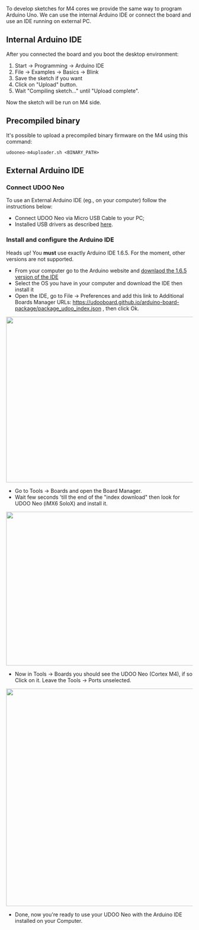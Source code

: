 To develop sketches for M4 cores we provide the same way to program Arduino Uno.
We can use the internal Arduino IDE or connect the board and use an IDE running on external PC.

## Internal Arduino IDE
After you connected the board and you boot the desktop environment:

1. Start -> Programming -> Arduino IDE
2. File -> Examples -> Basics -> Blink
3. Save the sketch if you want
4. Click on "Upload" button.
5. Wait "Compiling sketch..." until "Upload complete".

Now the sketch will be run on M4 side.


## Precompiled binary
It's possible to upload a precompiled binary firmware on the M4 using this command:

    udooneo-m4uploader.sh <BINARY_PATH>

## External Arduino IDE

### Connect UDOO Neo

To use an External Arduino IDE (eg., on your computer) follow the instructions below:

* Connect UDOO Neo via Micro USB Cable to your PC;
* Installed USB drivers as described [here](../Basic_Setup/Usb_Direct_Connection.html).

### Install and configure the Arduino IDE

<span class="label label-warning">Heads up!</span> You **must** use exactly Arduino IDE 1.6.5. For the moment, other versions are not supported.

* From your computer go to the Arduino website and [downlaod the 1.6.5 version of the IDE](https://www.arduino.cc/en/Main/OldSoftwareReleases#previous)
* Select the OS you have in your computer and download the IDE then install it
* Open the IDE, go to File -> Preferences and add this link to Additional Boards Manager URLs: https://udooboard.github.io/arduino-board-package/package_udoo_index.json , then click Ok.

<img width="550" height="447" src="../img/ext_ard_07.png">

* Go to Tools -> Boards and open the Board Manager.
* Wait few seconds 'till the end of the "index download" then look for UDOO Neo (iMX6 SoloX) and install it.

<img width="550" height="415" src="../img/xt_ard_08.png">

* Now in Tools -> Boards you should see the UDOO Neo (Cortex M4), if so Click on it. Leave the Tools -> Ports unselected.

<img width="550" height="587" src="../img/ext_ard_09.png">

* Done, now you're ready to use your UDOO Neo with the Arduino IDE installed on your Computer.
